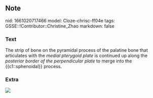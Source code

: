 ## Note
nid: 1661020717466
model: Cloze-chrisc-ff04e
tags: GSSE::!Contributor::Christine_Zhao
markdown: false

### Text
<div>
  <div>
    <div>
      <div>
        The strip of bone on the pyramidal process of the palatine
        bone that articulates with the <i>medial pterygoid
        plate</i> is continued up along the <i>posterior border of
        the perpendicular plate</i> to merge into the
        {{c1::sphenoidal}} process.
      </div>
    </div>
  </div>
</div>

### Extra
<img src="paste-e404113f795540430a59a183200eed8383bef30a.jpg">
